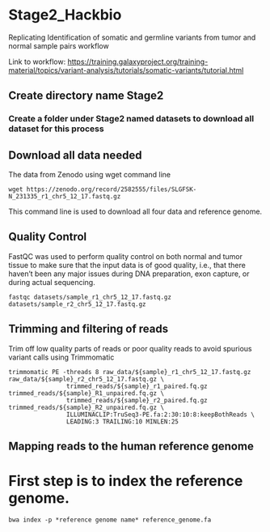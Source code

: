 # Stage2_Hackbio
Replicating Identification of somatic and germline variants from tumor and normal sample pairs workflow

Link to workflow: https://training.galaxyproject.org/training-material/topics/variant-analysis/tutorials/somatic-variants/tutorial.html
## Create directory name Stage2
### Create a folder under Stage2 named datasets to download all dataset for this process

## Download all data needed
The data from Zenodo using wget command line 

```
wget https://zenodo.org/record/2582555/files/SLGFSK-N_231335_r1_chr5_12_17.fastq.gz
```
This command line is used to download all four data and reference genome. 

## Quality Control
FastQC was used to perform quality control on both normal and tumor tissue to make sure that the input data is of good quality, i.e., that there haven’t been any major issues during DNA preparation, exon capture, or during actual sequencing.

```
fastqc datasets/sample_r1_chr5_12_17.fastq.gz datasets/sample_r2_chr5_12_17.fastq.gz
```
## Trimming and filtering of reads
Trim off low quality parts of reads or poor quality reads to avoid spurious variant calls using Trimmomatic 
```
trimmomatic PE -threads 8 raw_data/${sample}_r1_chr5_12_17.fastq.gz raw_data/${sample}_r2_chr5_12_17.fastq.gz \
                trimmed_reads/${sample}_r1_paired.fq.gz trimmed_reads/${sample}_R1_unpaired.fq.gz \
                trimmed_reads/${sample}_r2_paired.fq.gz trimmed_reads/${sample}_R2_unpaired.fq.gz \
                ILLUMINACLIP:TruSeq3-PE.fa:2:30:10:8:keepBothReads \
                LEADING:3 TRAILING:10 MINLEN:25
```

## Mapping reads to the human reference genome
# First step is to index the reference genome.
```
bwa index -p *reference genome name* reference_genome.fa
```
